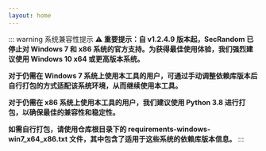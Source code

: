 ```yaml
---
layout: home
---
```


::: warning 系统兼容性提示
**⚠️ 重要提示：自 v1.2.4.9 版本起，SecRandom 已停止对 Windows 7 和 x86 系统的官方支持。为获得最佳使用体验，我们强烈建议使用 Windows 10 x64 或更高版本系统。**
 
**对于仍需在 Windows 7 系统上使用本工具的用户，可通过手动调整依赖库版本后自行打包的方式适配该系统环境，从而继续使用本工具。** 

**对于仍需在 x86 系统上使用本工具的用户，我们建议使用 Python 3.8 进行打包，以确保最佳的兼容性和稳定性。** 

**如需自行打包，请使用仓库根目录下的 requirements-windows-win7_x64_x86.txt 文件，其中包含了适用于这些系统的依赖库版本信息。** 
:::

<Download />